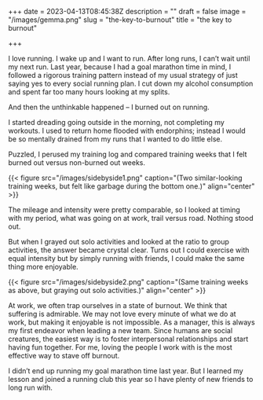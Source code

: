 +++
date = 2023-04-13T08:45:38Z
description = ""
draft = false
image = "/images/gemma.png"
slug = "the-key-to-burnout"
title = "the key to burnout"

+++

I love running. I wake up and I want to run. After long runs, I can’t wait until my next run. Last year, because I had a goal marathon time in mind, I followed a rigorous training pattern instead of my usual strategy of just saying yes to every social running plan. I cut down my alcohol consumption and spent far too many hours looking at my splits.

And then the unthinkable happened – I burned out on running.

I started dreading going outside in the morning, not completing my workouts. I used to return home flooded with endorphins; instead I would be so mentally drained from my runs that I wanted to do little else.

Puzzled, I perused my training log and compared training weeks that I felt burned out versus non-burned out weeks.

{{< figure src="/images/sidebyside1.png" caption="(Two similar-looking training weeks, but felt like garbage during the bottom one.)" align="center" >}}

The mileage and intensity were pretty comparable, so I looked at timing with my period, what was going on at work, trail versus road. Nothing stood out.

But when I grayed out solo activities and looked at the ratio to group activities, the answer became crystal clear. Turns out I could exercise with equal intensity but by simply running with friends, I could make the same thing more enjoyable.

{{< figure src="/images/sidebyside2.png" caption="(Same training weeks as above, but graying out solo activities.)" align="center" >}}

At work, we often trap ourselves in a state of burnout. We think that suffering is admirable. We may not love every minute of what we do at work, but making it enjoyable is not impossible. As a manager, this is always my first endeavor when leading a new team. Since humans are social creatures, the easiest way is to foster interpersonal relationships and start having fun together. For me, loving the people I work with is the most effective way to stave off burnout.

I didn’t end up running my goal marathon time last year. But I learned my lesson and joined a running club this year so I have plenty of new friends to long run with.
